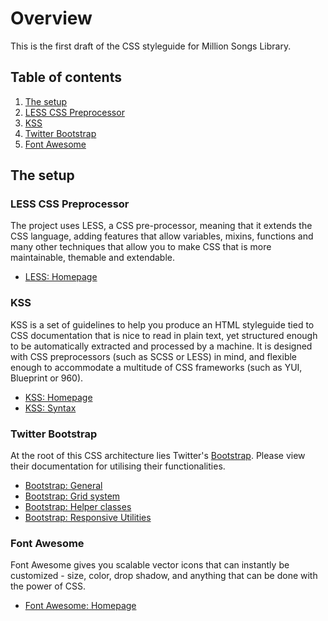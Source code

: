 # Overview
This is the first draft of the CSS styleguide for Million Songs Library.

## Table of contents

1. [The setup](#the-setup)
  1. [LESS CSS Preprocessor](#the-setup-less-css-preprocessor)
  2. [KSS](#the-setup-kss)
  3. [Twitter Bootstrap](#the-setup-bootstrap)
  4. [Font Awesome](#the-setup-font-awesome)





<a name="the-setup"></a>
## The setup

<a name="the-setup-less-css-preprocessor"></a>
### LESS CSS Preprocessor
The project uses LESS, a CSS pre-processor, meaning that it extends the CSS language, adding features that allow variables, mixins, functions and many other techniques that allow you to make CSS that is more maintainable, themable and extendable.

- [LESS: Homepage](http://lesscss.org)

<a name="the-setup-kss"></a>
### KSS
KSS is a set of guidelines to help you produce an HTML styleguide tied to CSS documentation that is nice to read in plain text, yet structured enough to be automatically extracted and processed by a machine. It is designed with CSS preprocessors (such as SCSS or LESS) in mind, and flexible enough to accommodate a multitude of CSS frameworks (such as YUI, Blueprint or 960).

- [KSS: Homepage](http://warpspire.com/kss/)
- [KSS: Syntax](http://warpspire.com/kss/syntax/)

<a name="the-setup-bootstrap"></a>
### Twitter Bootstrap
At the root of this CSS architecture lies Twitter's [Bootstrap](http://getbootstrap.com/css/). Please view their documentation for utilising their functionalities.

- [Bootstrap: General](http://getbootstrap.com/css/)
- [Bootstrap: Grid system](http://getbootstrap.com/css/#grid)
- [Bootstrap: Helper classes](http://getbootstrap.com/css/#helper-classes)
- [Bootstrap: Responsive Utilities](http://getbootstrap.com/css/#responsive-utilities)

<a name="the-setup-font-awesome"></a>
### Font Awesome
Font Awesome gives you scalable vector icons that can instantly be customized - size, color, drop shadow, and anything that can be done with the power of CSS.

- [Font Awesome: Homepage](http://fortawesome.github.io/Font-Awesome/)